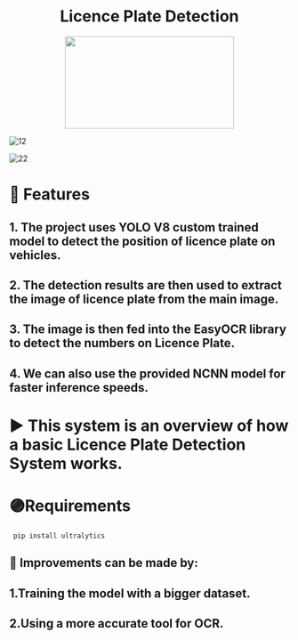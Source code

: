 <h1 align="center">Licence Plate Detection</h1>

<div align= "center"><img src="https://encrypted-tbn0.gstatic.com/images?q=tbn:ANd9GcQe8qskfEr7J-U0Eki_6dwWxoTFy35Rjmb3EQ&s" width="304" height="166"/></div>


![12](https://github.com/user-attachments/assets/7980b735-db2a-4dcd-ba46-fa6a7498367e)



![22](https://github.com/user-attachments/assets/d6cf1212-8c48-416c-962e-48b2b088a323)


# 💎 Features
##  1. The project uses YOLO V8 custom trained model to detect the position of licence plate on vehicles.
##  2. The detection results are then used to extract the image of licence plate from the main image.
##  3. The image is then fed into the EasyOCR library to detect the numbers on Licence Plate.
##  4. We can also use the provided NCNN model for faster inference speeds. 

##
  
#  ▶ This system is an overview of how a basic Licence Plate Detection System works.

##

#  🟣Requirements
     pip install ultralytics 

##  🔴  Improvements can be made by:
##        1.Training the model with a bigger dataset.
##        2.Using a more accurate tool for OCR.
